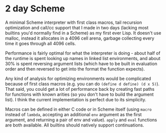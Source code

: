# 2 day Scheme

A minimal Scheme interpreter with first class macros, tail recursion optimization and call/cc support that
I made in two days (lacking most builtins you'd normally find in a Scheme) as my first ever Lisp.
It doesn't use malloc, instead it allocates in a 4096 cell arena, garbage collecting every time it goes through
all 4096 cells.

Performance is fairly optimal for what the interpreter is doing - about half of the runtime is spent looking up
names in linked list environments, and about 30% is spent reversing argument lists (which have to be built
in evaluation order and then reversed to get into the format the function expects).

Any kind of analysis for optimizing environments would be complicated because of first class macros
(e.g. you can do `(define d define) (d x 5)`). That said, you could get a lot of performance back by creating
fast paths for functions with known arities (so you don't have to build the argument list). I think the current
implementation is perfect due to its simplicity.

Macros can be defined in either C code or in Scheme itself (using `macro` instead of `lambda`, accepting
an additional `env` argument as the first argument, and returning a pair of env and value). `apply` and `eval`
functions are both available. All builtins should natively support continuations.

